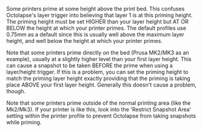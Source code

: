 Some printers prime at some height above the print bed.  This confuses Octolapse's layer trigger into believing that layer 1 is at this priming height.  The priming height must be set HIGHER than your layer height but AT OR BELOW the height at which your printer primes.  The default profiles use 0.75mm as a default since this is usually well above the maximum layer height, and well below the height at which your printer primes.

Note that some printers prime directly on the bed (Prusa MK2/MK3 as an example), usually at a slightly higher level than your first layer height.  This can cause a snapshot to be taken BEFORE the prime when using a layer/height trigger.  If this is a problem, you can set the priming height to match the priming layer height exactly providing that the priming is taking place ABOVE your first layer height.  Generally this doesn't cause a problem, though.

Note that some printers prime outside of the normal printing area (like the Mk2/Mk3).  If your printer is like this, look into the 'Restrict Snapshot Area' setting within the printer profile to prevent Octolapse from taking snapshots while priming.

